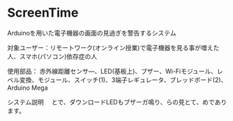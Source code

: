 # ScreenTime
Arduinoを用いた電子機器の画面の見過ぎを警告するシステム

対象ユーザー：リモートワーク(オンライン授業)で電子機器を見る事が増えた人、スマホ(パソコン)依存症の人

使用部品：	赤外線距離センサ―、LED(基板上)、ブザー、Wi-Fiモジュール、レベル変換、モジュール、スイッチ(1)、3端子レギュレータ、ブレッドボード(2)、Arduino Mega

システム説明　
	とで、ダウンロードLEDもブザーガ鳴り、らの見とて、めであります。

